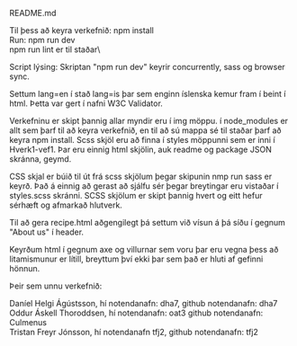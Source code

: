 README.md

Til þess að keyra verkefnið:
npm install\
Run: npm run dev\
npm run lint er til staðar\

Script lýsing:
Skriptan "npm run dev" keyrir concurrently, sass og browser sync.

Settum lang=en í stað lang=is þar sem enginn íslenska kemur fram í beint í html.
Þetta var gert í nafni W3C Validator.

Verkefninu er skipt þannig allar myndir eru í img möppu.
í node_modules er allt sem þarf til að keyra verkefnið,
en til að sú mappa sé til staðar þarf að keyra npm install.
Scss skjöl eru að finna í styles möppunni sem er inni í Hverk1-vef1. Þar eru einnig html skjölin, auk readme og package
JSON skránna, geymd.

CSS skjal er búið til út frá scss skjölum þegar skipunin nmp run sass
er keyrð. Það á einnig að gerast að sjálfu sér þegar breytingar eru
vistaðar í styles.scss skránni. SCSS skjölum er skipt þannig hvert og eitt hefur sérhæft og afmarkað hlutverk.

Til að gera recipe.html aðgengilegt þá settum við vísun á þá síðu í gegnum "About us" í header.

Keyrðum html í gegnum axe og villurnar sem voru þar eru vegna þess að litamismunur er lítill,
breyttum því ekki þar sem það er hluti af gefinni hönnun.

Þeir sem unnu verkefnið:

Daníel Helgi Ágústsson, hí notendanafn: dha7, github notendanafn: dha7\
Oddur Áskell Thoroddsen, hí notendanafn: oat3 github notendanafn: Culmenus\
Tristan Freyr Jónsson, hí notendanafn tfj2, github notendanafn: tfj2
